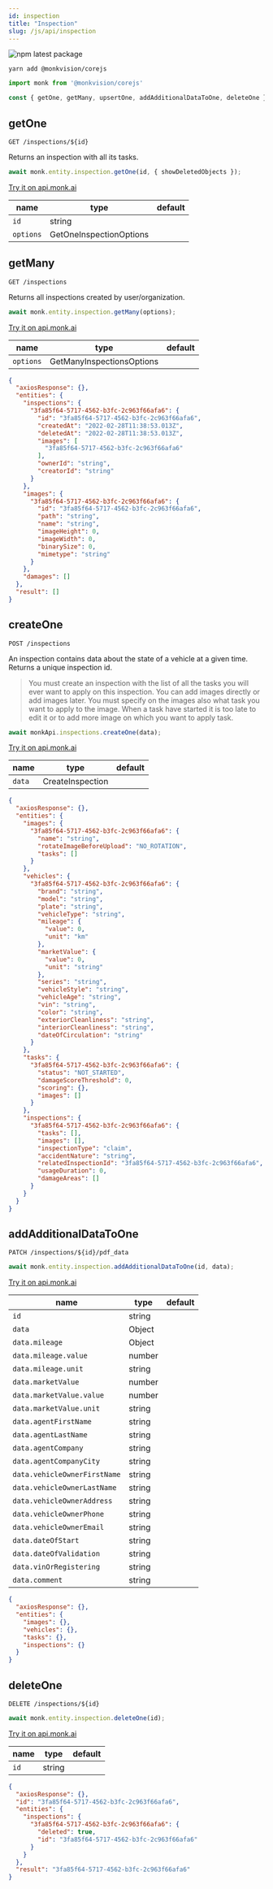 ```yaml
---
id: inspection
title: "Inspection"
slug: /js/api/inspection
---
```


![npm latest package](https://img.shields.io/npm/v/@monkvision/corejs/latest.svg)

```yarn
yarn add @monkvision/corejs
```

```js
import monk from '@monkvision/corejs'

const { getOne, getMany, upsertOne, addAdditionalDataToOne, deleteOne } = monk.entity.inspection;
```

## getOne
`GET /inspections/${id}`

Returns an inspection with all its tasks.

```javascript
await monk.entity.inspection.getOne(id, { showDeletedObjects });
```

[Try it on api.monk.ai](https://api.monk.ai/v1/apidocs/#/Inspection/get_inspection)

| **name**  | **type**                | **default** |
|-----------|-------------------------|-------------|
| `id`      | string                  |             |
| `options` | GetOneInspectionOptions |             |

## getMany
`GET /inspections`

Returns all inspections created by user/organization.

```javascript
await monk.entity.inspection.getMany(options);
```

[Try it on api.monk.ai](https://api.monk.ai/v1/apidocs/#/Inspection/get_all_inspections)

| **name**  | **type**                 | **default** |
|-----------|--------------------------|-------------|
| `options` | GetManyInspectionsOptions |             |

```json
{
  "axiosResponse": {},
  "entities": {
    "inspections": {
      "3fa85f64-5717-4562-b3fc-2c963f66afa6": {
        "id": "3fa85f64-5717-4562-b3fc-2c963f66afa6",
        "createdAt": "2022-02-28T11:38:53.013Z",
        "deletedAt": "2022-02-28T11:38:53.013Z",
        "images": [
          "3fa85f64-5717-4562-b3fc-2c963f66afa6"
        ],
        "ownerId": "string",
        "creatorId": "string"
      }
    },
    "images": {
      "3fa85f64-5717-4562-b3fc-2c963f66afa6": {
        "id": "3fa85f64-5717-4562-b3fc-2c963f66afa6",
        "path": "string",
        "name": "string",
        "imageHeight": 0,
        "imageWidth": 0,
        "binarySize": 0,
        "mimetype": "string"
      }
    },
    "damages": []
  },
  "result": []
}
```

## createOne
`POST /inspections`

An inspection contains data about the state of a vehicle at a given time.
Returns a unique inspection id.

> You must create an inspection with the list of all the tasks
you will ever want to apply on this inspection.
You can add images directly or add images later.
You must specify on the images also what task you want to apply to the image.
When a task have started it is too late to edit it
or to add more image on which you want to apply task.


```javascript
await monkApi.inspections.createOne(data);
```

[Try it on api.monk.ai](https://api.monk.ai/v1/apidocs/#/Inspection/post_inspection)

| **name** | **type**         | **default** |
|----------|------------------|-------------|
| `data`   | CreateInspection |             |

```json
{
  "axiosResponse": {},
  "entities": {
    "images": {
      "3fa85f64-5717-4562-b3fc-2c963f66afa6": {
        "name": "string",
        "rotateImageBeforeUpload": "NO_ROTATION",
        "tasks": []
      }
    },
    "vehicles": {
      "3fa85f64-5717-4562-b3fc-2c963f66afa6": {
        "brand": "string",
        "model": "string",
        "plate": "string",
        "vehicleType": "string",
        "mileage": {
          "value": 0,
          "unit": "km"
        },
        "marketValue": {
          "value": 0,
          "unit": "string"
        },
        "series": "string",
        "vehicleStyle": "string",
        "vehicleAge": "string",
        "vin": "string",
        "color": "string",
        "exteriorCleanliness": "string",
        "interiorCleanliness": "string",
        "dateOfCirculation": "string"
      }
    },
    "tasks": {
      "3fa85f64-5717-4562-b3fc-2c963f66afa6": {
        "status": "NOT_STARTED",
        "damageScoreThreshold": 0,
        "scoring": {},
        "images": []
      }
    },
    "inspections": {
      "3fa85f64-5717-4562-b3fc-2c963f66afa6": {
        "tasks": [],
        "images": [],
        "inspectionType": "claim",
        "accidentNature": "string",
        "relatedInspectionId": "3fa85f64-5717-4562-b3fc-2c963f66afa6",
        "usageDuration": 0,
        "damageAreas": []
      }
    }
  }
}
```

## addAdditionalDataToOne
`PATCH /inspections/${id}/pdf_data`

```javascript
await monk.entity.inspection.addAdditionalDataToOne(id, data);
```

[Try it on api.monk.ai](https://api.monk.ai/v1/apidocs/#/Inspection/edit_inspection_pdf_data)

| **name**                     | **type** | **default** |
|------------------------------|----------|-------------|
| `id`                         | string   |             |
| `data`                       | Object   |             |
| `data.mileage`               | Object   |             |
| `data.mileage.value`         | number   |             |
| `data.mileage.unit`          | string   |             |
| `data.marketValue`           | number   |             |
| `data.marketValue.value`     | number   |             |
| `data.marketValue.unit`      | string   |             |
| `data.agentFirstName`        | string   |             |
| `data.agentLastName`         | string   |             |
| `data.agentCompany`          | string   |             |
| `data.agentCompanyCity`      | string   |             |
| `data.vehicleOwnerFirstName` | string   |             |
| `data.vehicleOwnerLastName`  | string   |             |
| `data.vehicleOwnerAddress`   | string   |             |
| `data.vehicleOwnerPhone`     | string   |             |
| `data.vehicleOwnerEmail`     | string   |             |
| `data.dateOfStart`           | string   |             |
| `data.dateOfValidation`      | string   |             |
| `data.vinOrRegistering`      | string   |             |
| `data.comment`               | string   |             |

```json
{
  "axiosResponse": {},
  "entities": {
    "images": {},
    "vehicles": {},
    "tasks": {},
    "inspections": {}
  }
}
```

## deleteOne
`DELETE /inspections/${id}`

```javascript
await monk.entity.inspection.deleteOne(id);
```

[Try it on api.monk.ai](https://api.monk.ai/v1/apidocs/#/Inspection/delete_inspection)

| **name**             | **type** | **default** |
|----------------------|----------|-------------|
| `id`                 | string   |             |

```json
{
  "axiosResponse": {},
  "id": "3fa85f64-5717-4562-b3fc-2c963f66afa6",
  "entities": {
    "inspections": {
      "3fa85f64-5717-4562-b3fc-2c963f66afa6": {
        "deleted": true,
        "id": "3fa85f64-5717-4562-b3fc-2c963f66afa6"
      }
    }
  },
  "result": "3fa85f64-5717-4562-b3fc-2c963f66afa6"
}
```
